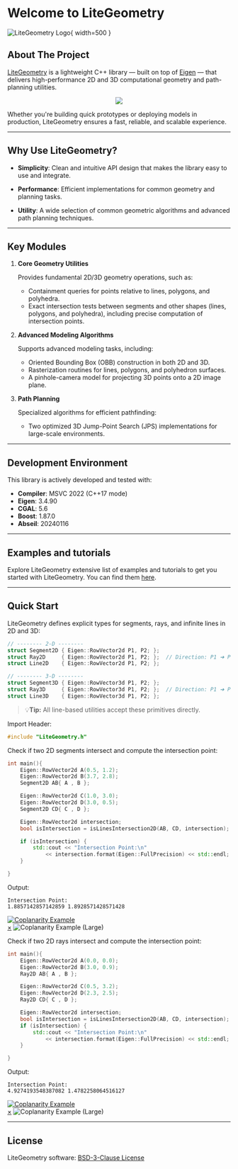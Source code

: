 # **Welcome to LiteGeometry**

![LiteGeometry Logo](icon/favicon1.png){ width=500 }



## **About The Project**
[LiteGeometry](https://github.com/ZhikangLai/LiteGeometry) is a lightweight C++ library — built on top of [Eigen](https://eigen.tuxfamily.org/index.php?title=Main_Page) — that delivers high-performance 2D and 3D computational geometry and path-planning utilities.

<p align="center">
  <img src="./icon/homepage.png" style="max-width: 100%; height: auto;">
</p>

Whether you're building quick prototypes or deploying models in production, LiteGeometry ensures a fast, reliable, and scalable experience.

---


## **Why Use LiteGeometry?**

- **Simplicity**: Clean and intuitive API design that makes the library easy to use and integrate.

- **Performance**: Efficient implementations for common geometry and planning tasks.

- **Utility**: A wide selection of common geometric algorithms and advanced path planning techniques.

---

## **Key Modules**



1. **Core Geometry Utilities**

    Provides fundamental 2D/3D geometry operations, such as:

    - Containment queries for points relative to lines, polygons, and polyhedra.
    - Exact intersection tests between segments and other shapes (lines, polygons, and polyhedra), including precise computation of intersection points.

2. **Advanced Modeling Algorithms**

    Supports advanced modeling tasks, including:

    - Oriented Bounding Box (OBB) construction in both 2D and 3D.
    - Rasterization routines for lines, polygons, and polyhedron surfaces.
    - A pinhole-camera model for projecting 3D points onto a 2D image plane.

3. **Path Planning**

    Specialized algorithms for efficient pathfinding:

    - Two optimized 3D Jump-Point Search (JPS) implementations for large-scale environments.

---

## **Development Environment**

This library is actively developed and tested with:

- **Compiler**: MSVC 2022 (C++17 mode)
- **Eigen**: 3.4.90
- **CGAL**: 5.6
- **Boost**: 1.87.0
- **Abseil**: 20240116

---

## **Examples and tutorials**
Explore LiteGeometry extensive list of examples and tutorials to get you started with LiteGeometry. You can find them [here](examples.md).

---

## **Quick Start** 
LiteGeometry defines explicit types for segments, rays, and infinite lines in 2D and 3D:

```cpp
// -------- 2-D --------
struct Segment2D { Eigen::RowVector2d P1, P2; };
struct Ray2D     { Eigen::RowVector2d P1, P2; };  // Direction: P1 ➜ P2
struct Line2D    { Eigen::RowVector2d P1, P2; };

// -------- 3-D --------
struct Segment3D { Eigen::RowVector3d P1, P2; };
struct Ray3D     { Eigen::RowVector3d P1, P2; };  // Direction: P1 ➜ P2
struct Line3D    { Eigen::RowVector3d P1, P2; };
```

> 💡**Tip:** All line-based utilities accept these primitives directly.

Import Header:
```cpp
#include "LiteGeometry.h"
```

Check if two 2D segments intersect and compute the intersection point:
```cpp
int main(){
    Eigen::RowVector2d A(0.5, 1.2);
    Eigen::RowVector2d B(3.7, 2.8);
    Segment2D AB{ A , B };

    Eigen::RowVector2d C(1.0, 3.0);
    Eigen::RowVector2d D(3.0, 0.5);
    Segment2D CD{ C , D };

    Eigen::RowVector2d intersection;
    bool isIntersection = isLinesIntersection2D(AB, CD, intersection);

    if (isIntersection) {
        std::cout << "Intersection Point:\n"
            << intersection.format(Eigen::FullPrecision) << std::endl;
    }

}
```

Output:
```text 
Intersection Point:
1.8857142857142859 1.8928571428571428
```


<a id="close-lightbox" style="display: none;"></a>
<div class="single-img-container">
    <a href="#lightbox-single-1" class="lightbox-trigger">
        <img src="icon/seg2d.png" 
             alt="Coplanarity Example"> 
    </a>
</div>

<div id="lightbox-single-1" class="lightbox">
    <a href="#close-lightbox" class="lightbox-close">&times;</a>
    <img src="./icon/seg2d.png" alt="Coplanarity Example (Large)">
</div>




Check if two 2D rays intersect and compute the intersection point:
```cpp
int main(){
    Eigen::RowVector2d A(0.0, 0.0);
    Eigen::RowVector2d B(3.0, 0.9);
    Ray2D AB{ A , B };

    Eigen::RowVector2d C(0.5, 3.2);
    Eigen::RowVector2d D(2.3, 2.5);
    Ray2D CD{ C , D };

    Eigen::RowVector2d intersection;
    bool isIntersection = isLinesIntersection2D(AB, CD, intersection);
    if (isIntersection) {
        std::cout << "Intersection Point:\n"
            << intersection.format(Eigen::FullPrecision) << std::endl;
    }

}
```

Output:
```text 
Intersection Point:
4.9274193548387082 1.4782258064516127
```

<div class="single-img-container">
    <a href="#lightbox-single-2" class="lightbox-trigger">
        <img src="./icon/ray2d.png" 
             alt="Coplanarity Example"> 
    </a>
</div>

<div id="lightbox-single-2" class="lightbox">
    <a href="#close-lightbox" class="lightbox-close">&times;</a>
    <img src="./icon/ray2d.png" alt="Coplanarity Example (Large)">
</div>


---

## **License**
LiteGeometry software: [BSD-3-Clause License](https://github.com/ZhikangLai/LiteGeometry/blob/main/LICENSE.txt)
